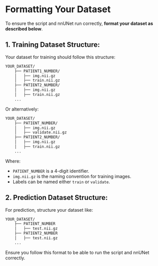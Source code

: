 # Formatting Your Dataset

To ensure the script and nnUNet run correctly, **format your dataset as described below**.

## 1. Training Dataset Structure:

Your dataset for training should follow this structure:

```bash
YOUR_DATASET/
    ├── PATIENT1_NUMBER/
    │   ├── img.nii.gz
    │   ├── train.nii.gz
    ├── PATIENT2_NUMBER/
    │   ├── img.nii.gz
    │   ├── train.nii.gz
    ... 
```

Or alternatively:

```bash
YOUR_DATASET/
    ├── PATIENT_NUMBER/
    │   ├── img.nii.gz
    │   ├── validate.nii.gz
    ├── PATIENT2_NUMBER/
    │   ├── img.nii.gz
    │   ├── train.nii.gz
    ... 
```

Where:
- `PATIENT_NUMBER` is a 4-digit identifier.
- `img.nii.gz` is the naming convention for training images.
- Labels can be named either `train` or `validate`.

## 2. Prediction Dataset Structure:

For prediction, structure your dataset like:

```bash
YOUR_DATASET/
    ├── PATIENT_NUMBER
    │   ├── test.nii.gz
    ├── PATIENT2_NUMBER
    │   ├── test.nii.gz
    ... 
```

Ensure you follow this format to be able to run the script and nnUNet correctly.
